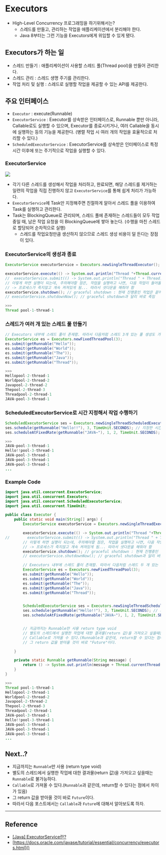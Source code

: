 # Executors
- High-Level Concurrency 프로그래밍을 하기위해서는?
   - 스레드를 만들고, 관리하는 작업을 애플리케이션에서 분리해야 한다.
   - Java 8부터는 그런 기능을 Executors에게 위임할 수 있게 됐다.

## Executors가 하는 일
- 스레드 만들기 : 애플리케이션이 사용할 스레드 풀(Thread pool)을 만들어 관리한다.
- 스레드 관리 : 스레드 생명 주기를 관리한다.
- 작업 처리 및 실행 : 스레드로 실행할 작업을 제공할 수 있는 API를 제공한다.

## 주요 인터페이스
- `Executor` : execute(Runnable)
- `ExecutorService` : Executor를 상속받은 인터페이스로, Runnable 뿐만 아니라, Callable로도 실행할 수 있으며, Executor를 종료시키거나, 여러 Callable을 동시에 실행하는 등의 기능을 제공한다. (병렬 작업 시 여러 개의 작업을 효율적으로 처리할 수 있다.)
- `ScheduledExecutorService` : ExecutorService를 상속받은 인터페이스로 특정 시간 이후에 또는 주기적으로 작업을 실행할 수 있다.

### ExecutorService
![](https://images.velog.io/images/nathan29849/post/58ee06d7-96d7-4490-bb65-23892cf4e5cc/image.png)
- 각기 다른 스레드를 생성해서 작업을 처리하고, 완료되면, 해당 스레드를 제거하는 일련의 작업을 직접 진행하지 않고 `ExecutorService`를 통해 쉽게 처리가 가능하다.
- `ExecutorService`에 Task만 지정해주면 친절하게 알아서 스레드 풀을 이용하여 Task를 실행하고 관리한다.
- Task는 BlockingQueue로 관리되며, 스레드 풀에 존재하는 스레드들이 모두 작업중일 때, 남은 작업 요청을 이 BlockingQueue에 쌓아 놓는다. (수행을 마친 스레드로 할당되어 순차적으로 실행)
   - 스레드를 작업요청만큼 생산하지 않으므로 스레드 생성 비용이 덜 든다는 장점이 있다.

### ExecutorService의 생성과 종료
```java
ExecutorService executorService = Executors.newSingleThreadExecutor();

executorService.execute(() -> System.out.println("Thread "+Thread.currentThread().getName()));
//  executorService.submit(() -> System.out.println("Thread " + Thread.currentThread().getName())); // 위와 의미 같음
// 이렇게 하면 실행이 되는데, 주의해야할 점은, 작업을 실행하고 나면, 다음 작업이 들어올 때 까지 계속해 대기상태에 있게 됨.
// -> 프로세스가 죽지않고 계속 켜져있게 됨... 따라서 셧다운을 해줘야 함
executorService.shutdown(); // graceful shutdown : 현재 진행중인 작업은 끝까지 마치고 끝내는 것
// executorService.shutdownNow(); // graceful shutdown과 달리 바로 죽임

>>>
Thread pool-1-thread-1
```

### 스레드가 여러 개 있는 스레드 풀 만들기
```java
// Executors 내부에 스레드 풀이 존재함. 따라서 다음처럼 스레드 3개 있는 풀 생성도 가능
ExecutorService es = Executors.newFixedThreadPool(3);
es.submit(getRunnable("Hello"));
es.submit(getRunnable("World"));
es.submit(getRunnable("The"));
es.submit(getRunnable("Java"));
es.submit(getRunnable("Thread"));

>>>
Hellopool-2-thread-1
Worldpool-2-thread-2
Javapool-2-thread-2
Thepool-2-thread-3
Threadpool-2-thread-1
JAVA~pool-3-thread-1
```

### ScheduledExecutorService로 시간 지정해서 작업 수행하기
```java
ScheduledExecutorService ses = Executors.newSingleThreadScheduledExecutor();
ses.schedule(getRunnable("Hello!!"), 3, TimeUnit.SECONDS); // 지정한 시간 이후에 실행될 수 있도록 작업 요청이 가능하다.
ses.scheduleAtFixedRate(getRunnable("JAVA~"), 1, 2, TimeUnit.SECONDS); // 반복 Rate를 지정해서 작업 요청을 할 수 있다.

>>>
JAVA~pool-3-thread-1
Hello!!pool-3-thread-1
JAVA~pool-3-thread-1
JAVA~pool-3-thread-1
JAVA~pool-3-thread-1
...
```

### Example Code
```java
import java.util.concurrent.ExecutorService;
import java.util.concurrent.Executors;
import java.util.concurrent.ScheduledExecutorService;
import java.util.concurrent.TimeUnit;

public class Executor {
    public static void main(String[] args) {
        ExecutorService executorService = Executors.newSingleThreadExecutor();

        executorService.execute(() -> System.out.println("Thread "+Thread.currentThread().getName()));
//        executorService.submit(() -> System.out.println("Thread " + Thread.currentThread().getName())); // 위와 의미 같음
        // 이렇게 하면 실행이 되는데, 주의해야할 점은, 작업을 실행하고 나면, 다음 작업이 들어올 때 까지 계속해 대기상태에 있게 됨.
        // -> 프로세스가 죽지않고 계속 켜져있게 됨... 따라서 셧다운을 해줘야 함
        executorService.shutdown(); // graceful shutdown : 현재 진행중인 작업은 끝까지 마치고 끝내는 것
        // executorService.shutdownNow(); // graceful shutdown과 달리 바로 죽임

        // Executors 내부에 스레드 풀이 존재함. 따라서 다음처럼 스레드 두 개 있는 풀 생성도 가능
        ExecutorService es = Executors.newFixedThreadPool(3);
        es.submit(getRunnable("Hello"));
        es.submit(getRunnable("World"));
        es.submit(getRunnable("The"));
        es.submit(getRunnable("Java"));
        es.submit(getRunnable("Thread"));


        ScheduledExecutorService ses = Executors.newSingleThreadScheduledExecutor();
        ses.schedule(getRunnable("Hello!!"), 3, TimeUnit.SECONDS); // 지정한 시간 이후에 실행될 수 있도록 작업 요청이 가능하다.
        ses.scheduleAtFixedRate(getRunnable("JAVA~"), 1, 2, TimeUnit.SECONDS); // 반복 Rate를 지정해서 작업 요청을 할 수 있다.


        // 지금까지는 Runnable만 사용 return type void
        // 별도의 스레드에서 실행한 작업에 대한 결과물(return 값)을 가져오고 싶을때는 Runnable로 불가능하다.
        // Callable로 가져올 수 있다.(Runnable과 같은데, return할 수 있다는 점에서 차이가 있음)
        // 그 return 값을 받아올 것이 바로 "Future"이다.

    }

    private static Runnable getRunnable(String message) {
        return () -> System.out.println(message + Thread.currentThread().getName());
    }
}

>>>
Thread pool-1-thread-1
Hellopool-2-thread-1
Worldpool-2-thread-2
Javapool-2-thread-2
Thepool-2-thread-3
Threadpool-2-thread-1
JAVA~pool-3-thread-1
Hello!!pool-3-thread-1
JAVA~pool-3-thread-1
JAVA~pool-3-thread-1
JAVA~pool-3-thread-1
...

```

## Next..?
- 지금까지는 `Runnable`만 사용 (return type void)
- 별도의 스레드에서 실행한 작업에 대한 결과물(return 값)을 가져오고 싶을때는 `Runnable`로 불가능하다.
- `Callable`로 가져올 수 있다.(`Runnable`과 같은데, return할 수 있다는 점에서 차이가 있음)
- 그 return 값을 받아올 것이 바로 `Future`이다.
- 따라서 다음 포스트에서는 `Callable`과 `Future`에 대해서 알아보도록 하자.


---
## Reference
- [[Java] ExecutorService란?](https://simyeju.tistory.com/m/119)
- [https://docs.oracle.com/javase/tutorial/essential/concurrency/executors.html]()